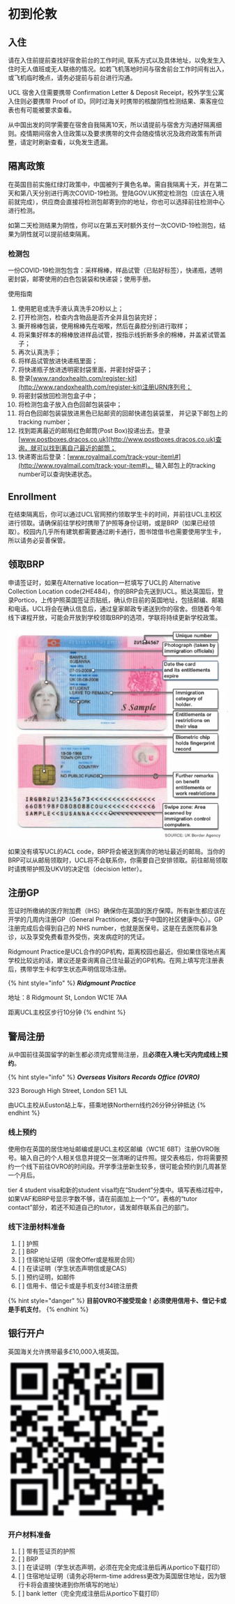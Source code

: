 # 初到伦敦

## 入住

请在入住前提前查找好宿舍前台的工作时间, 联系方式以及具体地址，以免发生入住时无人值班或无人联络的情况。如若飞机落地时间与宿舍前台工作时间有出入，或飞机临时晚点，请务必提前与前台进行沟通。

UCL 宿舍入住需要携带 Confirmation Letter & Deposit Receipt，校外学生公寓入住则必要携带 Proof of ID。同时过海关时携带的核酸阴性检测结果、乘客座位表也有可能被要求查看。

从中国出发的同学需要在宿舍自我隔离10天，所以请提前与宿舍方沟通好隔离细则。疫情期间宿舍入住政策以及要求携带的文件会随疫情状况及政府政策有所调整，请定时刷新查看，以免发生遗漏。

## 隔离政策

在英国目前实施红绿灯政策中，中国被列于黄色名单。需自我隔离十天，并在第二天和第八天分别进行两次COVID-19检测。登陆GOV.UK预定检测包（应该在入境前就完成），供应商会直接将检测包邮寄到你的地址，你也可以选择前往检测中心进行检测。

如第二天检测结果为阴性，你可以在第五天时额外支付一次COVID-19检测包，结果为阴性就可以提前结束隔离。

### 检测包

一份COVID-19检测包包含：采样棉棒，样品试管（已贴好标签），快递瓶，透明密封袋，邮寄使用的白色包装袋和快递袋；使用手册。

使用指南

1. 使用肥皂或洗手液认真洗手20秒以上；
2. 打开检测包，检查内含物品是否齐全并且包装完好；
3. 撕开棉棒包装，使用棉棒先在咽喉，然后在鼻腔分别进行取样；
4. 将采集好样本的棉棒放进样品试管，按指示线折断多余的棉棒，并盖紧试管盖子；
5. 再次认真洗手；
6. 将样品试管放进快递瓶里面；
7. 将快递瓶子放进透明密封袋里面，并密封好袋子；
8. 登录[www.randoxhealth.com/register-kit](http://www.randoxhealth.com/register-kit)注册URN序列号；
9. 将密封袋放回检测包盒子中；
10. 将检测包盒子放入白色回邮包装袋中；
11. 将白色回邮包装袋放进黑色已贴邮资的回邮快递包装袋里， 并记录下邮包上的tracking number；
12. 找到距离最近的邮局红色邮筒\(Post Box\)投递出去。登录[www.postboxes.dracos.co.uk](http://www.postboxes.dracos.co.uk)查询，就可以找到离自己最近的邮筒；
13. 快递寄出后登录：[www.royalmail.com/track-your-item\#](http://www.royalmail.com/track-your-item#)， 输入邮包上的tracking number可以查询快递状态。

## Enrollment

在结束隔离后，你可以通过UCL官网预约领取学生卡的时间，并前往UCL主校区进行领取。请确保前往学校时携带了护照等身份证明，或是BRP（如果已经领取）。校园内几乎所有建筑都需要通过刷卡通行，图书馆借书也需要使用学生卡，所以请务必妥善保管。

## 领取BRP

申请签证时，如果在Alternative location一栏填写了UCL的 Alternative Collection Location code\(2HE484\)，你的BRP会先送到UCL。抵达英国后，登录Portico，上传护照英国签证页贴纸，确认你目前的英国地址，包括邮编、邮箱和电话。UCL将会在确认信息后，通过皇家邮政专递送到你的宿舍。但随着今年线下课程开放，可能会开放到学校领取BRP的选项，学联将持续更新学校政策。

![BRP &#x6837;&#x56FE;](.gitbook/assets/jie-ping-20210819-shang-wu-12.49.37.png)

如果没有填写UCL的ACL code，BRP将会被送到离你的地址最近的邮局。当你的BRP可以从邮局领取时，UCL将不会联系你，你需要自己安排领取。前往邮局领取时请携带护照及UKVI的决定信（decision letter）。

## 注册GP

签证时所缴纳的医疗附加费（IHS）确保你在英国的医疗保障。所有新生都应该在开学的几周内注册GP（General Practitioner, 类似于中国的社区健康中心）。GP 注册完成后会得到自己的 NHS number，也就是医保号。这是在去医院看非急诊，以及享受免费看意外受伤，突发病症时的凭证。

Ridgmount Practice是UCL合作的GP机构，距离校园也最近。但如果住宿地点离学校比较远的话，建议还是查询离自己住址最近的GP机构。在网上填写完注册表后，携带学生卡和学生状态声明信现场注册。

{% hint style="info" %}
_**Ridgmount Practice**_

地址：8 Ridgmount St, London WC1E 7AA

距离UCL主校区步行10分钟
{% endhint %}

## 警局注册

从中国前往英国留学的新生都必须完成警局注册，且**必须在入境七天内完成线上预约**。

{% hint style="info" %}
_**Overseas Visitors Records Office \(OVRO\)**_

323 Borough High Street, London SE1 1JL

由UCL主校从Euston站上车，搭乘地铁Northern线约26分钟分钟抵达
{% endhint %}

### 线上预约

使用你在英国的居住地址邮编或是UCL主校区邮编（WC1E 6BT）注册OVRO账号。输入自己的个人相关信息并提交一张清晰的证件照。提交表格后，你将需要预约一个线下前往OVRO的时间段。开学季注册新生较多，很可能会预约到几周甚至一个月后。

tier 4 student visa和新的student visa均在“Student”分类中。填写表格过程中，如果VAF和BRP号显示字数不够，请在前面加上一个“0”。表格的“tutor contact”部分，若还不知道自己的tutor，请发邮件联系自己的部门。

### 线下注册材料准备

1. [ ] 护照
2. [ ] BRP
3. [ ] 住宿地址证明（宿舍Offer或是租房合同）
4. [ ] 在读证明（学生状态声明信或是CAS）
5. [ ] 预约证明，如邮件
6. [ ] 信用卡、借记卡或是手机支付34镑注册费

{% hint style="danger" %}
**目前OVRO不接受现金！必须使用信用卡、借记卡或是手机支付**。
{% endhint %}

## 银行开户

英国海关允许携带最多£10,000入境英国。

![&#x5173;&#x4E8E;&#x82F1;&#x56FD;&#x94F6;&#x884C;&#x8BE6;&#x7EC6;&#x4ECB;&#x7ECD;&#x8BF7;&#x626B;&#x63CF;&#x4E8C;&#x7EF4;&#x7801;&#x67E5;&#x770B;&#x63A8;&#x6587;](.gitbook/assets/jie-ping-20210819-shang-wu-1.52.11.png)

### 开户材料准备

1. [ ] 带有签证页的护照
2. [ ] BRP
3. [ ] 在读证明（学生状态声明，必须在完全完成注册后再从portico下载打印）
4. [ ] 住宿地址证明（请务必将term-time address更改为英国居住地址，因为银行卡将会直接快递到你所填写的地址）
5. [ ] bank letter（完全完成注册后从portico下载打印）


